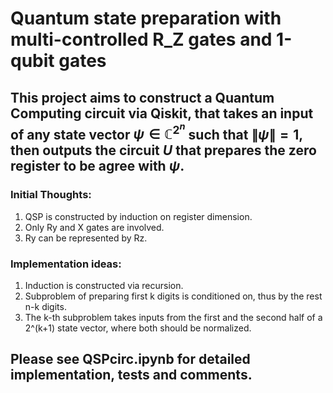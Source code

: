 # Quantum state preparation with multi-controlled R_Z gates and 1-qubit gates

## This project aims to construct a Quantum Computing circuit via Qiskit, that takes an input of any state vector $\psi\in\mathbb C^{2^n}$ such that $\left\lVert\psi\right\rVert=1$, then outputs the circuit $U$ that prepares the zero register to be agree with $\psi$.

### Initial Thoughts:
1. QSP is constructed by induction on register dimension.
2. Only Ry and X gates are involved.
3. Ry can be represented by Rz.

### Implementation ideas:
1. Induction is constructed via recursion.
2. Subproblem of preparing first k digits is conditioned on, thus by the rest n-k digits.
3. The k-th subproblem takes inputs from the first and the second half of a 2^(k+1) state vector, where both should be normalized.

## Please see QSPcirc.ipynb for detailed implementation, tests and comments.
